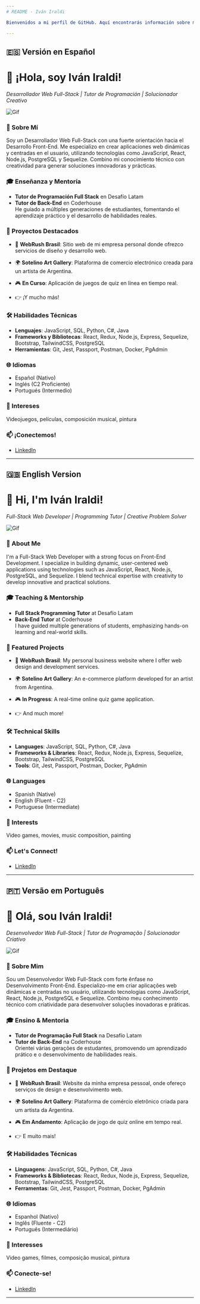 ```yaml
---
# README - Iván Iraldi

Bienvenidos a mi perfil de GitHub. Aquí encontrarás información sobre mi experiencia como desarrollador web, tutor de programación y creador de soluciones innovadoras. La información se presenta en tres idiomas: Español, English e Português. ¡Explora y descubre más sobre mi trabajo!

---
```


## 🇪🇸 Versión en Español

# 👋 ¡Hola, soy Iván Iraldi!
*Desarrollador Web Full-Stack | Tutor de Programación | Solucionador Creativo*

![Gif](https://media.giphy.com/media/mGcNjsfWAjY5AEZNw6/giphy.gif)

### 🚀 Sobre Mí  
Soy un Desarrollador Web Full-Stack con una fuerte orientación hacia el Desarrollo Front-End. Me especializo en crear aplicaciones web dinámicas y centradas en el usuario, utilizando tecnologías como JavaScript, React, Node.js, PostgreSQL y Sequelize. Combino mi conocimiento técnico con creatividad para generar soluciones innovadoras y prácticas.

### 🎓 Enseñanza y Mentoría  
- **Tutor de Programación Full Stack** en Desafío Latam  
- **Tutor de Back-End** en Coderhouse  
He guiado a múltiples generaciones de estudiantes, fomentando el aprendizaje práctico y el desarrollo de habilidades reales.

### 🌟 Proyectos Destacados  
- 🐶 **WebRush Brasil**: Sitio web de mi empresa personal donde ofrezco servicios de diseño y desarrollo web.  
- 🌍 **Sotelino Art Gallery**: Plataforma de comercio electrónico creada para un artista de Argentina.  
- 🎮 **En Curso**: Aplicación de juegos de quiz en línea en tiempo real.  

- 👉 ¡Y mucho más!

### 🛠️ Habilidades Técnicas  
- **Lenguajes**: JavaScript, SQL, Python, C#, Java  
- **Frameworks y Bibliotecas**: React, Redux, Node.js, Express, Sequelize, Bootstrap, TailwindCSS, PostgreSQL  
- **Herramientas**: Git, Jest, Passport, Postman, Docker, PgAdmin

### 🌐 Idiomas  
- Español (Nativo)  
- Inglés (C2 Proficiente)  
- Portugués (Intermedio)

### 🎨 Intereses  
Videojuegos, películas, composición musical, pintura

### 📫 ¡Conectemos!  
- [LinkedIn](https://www.linkedin.com/in/ivan-iraldi-8413a3213/)

---

## 🇬🇧 English Version

# 👋 Hi, I'm Iván Iraldi!
*Full-Stack Web Developer | Programming Tutor | Creative Problem Solver*

![Gif](https://media.giphy.com/media/mGcNjsfWAjY5AEZNw6/giphy.gif)

### 🚀 About Me  
I'm a Full-Stack Web Developer with a strong focus on Front-End Development. I specialize in building dynamic, user-centered web applications using technologies such as JavaScript, React, Node.js, PostgreSQL, and Sequelize. I blend technical expertise with creativity to develop innovative and practical solutions.

### 🎓 Teaching & Mentorship  
- **Full Stack Programming Tutor** at Desafío Latam  
- **Back-End Tutor** at Coderhouse  
I have guided multiple generations of students, emphasizing hands-on learning and real-world skills.

### 🌟 Featured Projects  
- 🐶 **WebRush Brasil**: My personal business website where I offer web design and development services.  
- 🌍 **Sotelino Art Gallery**: An e-commerce platform developed for an artist from Argentina.  
- 🎮 **In Progress**: A real-time online quiz game application.  

- 👉 And much more!

### 🛠️ Technical Skills  
- **Languages**: JavaScript, SQL, Python, C#, Java  
- **Frameworks & Libraries**: React, Redux, Node.js, Express, Sequelize, Bootstrap, TailwindCSS, PostgreSQL  
- **Tools**: Git, Jest, Passport, Postman, Docker, PgAdmin

### 🌐 Languages  
- Spanish (Native)  
- English (Fluent - C2)  
- Portuguese (Intermediate)

### 🎨 Interests  
Video games, movies, music composition, painting

### 📫 Let's Connect!  
- [LinkedIn](https://www.linkedin.com/in/ivan-iraldi-8413a3213/)

---

## 🇵🇹 Versão em Português

# 👋 Olá, sou Iván Iraldi!
*Desenvolvedor Web Full-Stack | Tutor de Programação | Solucionador Criativo*

![Gif](https://media.giphy.com/media/mGcNjsfWAjY5AEZNw6/giphy.gif)

### 🚀 Sobre Mim  
Sou um Desenvolvedor Web Full-Stack com forte ênfase no Desenvolvimento Front-End. Especializo-me em criar aplicações web dinâmicas e centradas no usuário, utilizando tecnologias como JavaScript, React, Node.js, PostgreSQL e Sequelize. Combino meu conhecimento técnico com criatividade para desenvolver soluções inovadoras e práticas.

### 🎓 Ensino & Mentoria  
- **Tutor de Programação Full Stack** na Desafío Latam  
- **Tutor de Back-End** na Coderhouse  
Orientei várias gerações de estudantes, promovendo um aprendizado prático e o desenvolvimento de habilidades reais.

### 🌟 Projetos em Destaque  
- 🐶 **WebRush Brasil**: Website da minha empresa pessoal, onde ofereço serviços de design e desenvolvimento web.  
- 🌍 **Sotelino Art Gallery**: Plataforma de comércio eletrônico criada para um artista da Argentina.  
- 🎮 **Em Andamento**: Aplicação de jogo de quiz online em tempo real.  

- 👉 E muito mais!

### 🛠️ Habilidades Técnicas  
- **Linguagens**: JavaScript, SQL, Python, C#, Java  
- **Frameworks & Bibliotecas**: React, Redux, Node.js, Express, Sequelize, Bootstrap, TailwindCSS, PostgreSQL  
- **Ferramentas**: Git, Jest, Passport, Postman, Docker, PgAdmin

### 🌐 Idiomas  
- Espanhol (Nativo)  
- Inglês (Fluente - C2)  
- Português (Intermediário)

### 🎨 Interesses  
Video games, filmes, composição musical, pintura

### 📫 Conecte-se!  
- [LinkedIn](https://www.linkedin.com/in/ivan-iraldi-8413a3213/)

---

